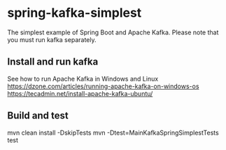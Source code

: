 # spring-kafka-simplest

The simplest example of Spring Boot and Apache Kafka.
Please note that you must run kafka separately.

## Install and run kafka
See how to run Apache Kafka in Windows and Linux
https://dzone.com/articles/running-apache-kafka-on-windows-os
https://tecadmin.net/install-apache-kafka-ubuntu/

## Build and test
mvn clean install -DskipTests
mvn -Dtest=MainKafkaSpringSimplestTests test

